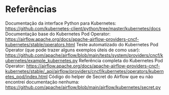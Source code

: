 # Referências #
Documentação da interface Python para Kubernetes: https://github.com/kubernetes-client/python/tree/master/kubernetes/docs
Documentação base do Kubernetes Pod Operator: https://airflow.apache.org/docs/apache-airflow-providers-cncf-kubernetes/stable/operators.html
Teste automatizado do Kubernetes Pod Operator (que pode trazer alguns exemplos úteis de como usar):
https://github.com/apache/airflow/blob/main/tests/system/providers/cncf/kubernetes/example_kubernetes.py
Referência completa do Kubernetes Pod Operator: https://airflow.apache.org/docs/apache-airflow-providers-cncf-kubernetes/stable/_api/airflow/providers/cncf/kubernetes/operators/kubernetes_pod/index.html
Código do helper de Secret do Airflow que eu não encontrei documentação nenhuma: https://github.com/apache/airflow/blob/main/airflow/kubernetes/secret.py